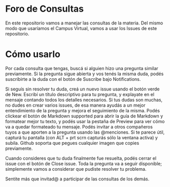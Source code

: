 # Foro de Consultas

En este repositorio vamos a manejar las consultas de la materia. Del mismo modo que usaríamos el Campus Virtual, vamos a usar los Issues de este repositorio.

# Cómo usarlo

Por cada consulta que tengas, buscá si alguien hizo una pregunta similar previamente. Si la pregunta sigue abierta y vos tenés la misma duda, podés suscribirte a la duda con el botón de Suscribe bajo Notifications. 

Si seguís sin resolver tu duda, creá un nuevo issue usando el botón verde de New. Escribí un título descriptivo para tu pregunta, y explayate en el mensaje contando todos los detalles necesarios. Si tus dudas son muchas, no dudes en crear varios issues, de esa manera ayudás a un mejor entendimiento de la pregunta y mejora el seguimiento de la misma. Podés clickear el botón de Markdown supported para abrir la guía de Markdown y formatear mejor tu texto, y podés usar la pestaña de Preview para ver cómo va a quedar formateado tu mensaje. Podés invitar a otros compañeros tuyos a que aporten a la pregunta usando las @menciones. Si te parece útil, capturá tu pantalla (con ALT + prt scrn capturás sólo la ventana activa) y subila. Github soporta que pegues cualquier imagen que copies previamente.

Cuando consideres que tu duda finalmente fue resuelta, podés cerrar el issue con el botón de Close issue. Toda la pregunta va a seguir disponible; simplemente vamos a considerar que pudiste resolver tu problema.

Sentite más que invitad@ a participar de las consultas de los demás.
